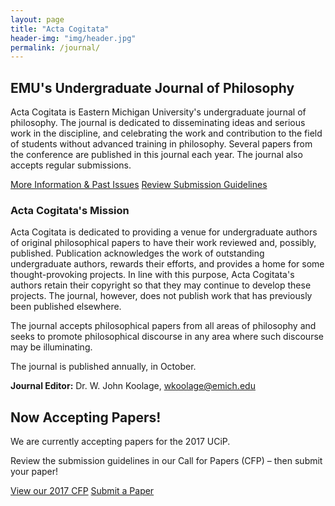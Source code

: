 ```yaml
---
layout: page
title: "Acta Cogitata"
header-img: "img/header.jpg"
permalink: /journal/
---
```


<div class="container">
  <div class="col-sm-9 col-xs-12 cfp-page">
    <h2 class="home-h2">EMU's Undergraduate Journal of Philosophy</h2>
    <p class="text-justify">Acta Cogitata is Eastern Michigan University's undergraduate journal of philosophy. The journal is dedicated to disseminating ideas and serious work in the discipline, and celebrating the work and contribution to the field of students without advanced training in philosophy. Several papers from the conference are published in this journal each year. The journal also accepts regular submissions.</p>
    <div class="text-center">
      <a class="btn btn-primary journal-btns" href="https://www.emich.edu/historyphilosophy/actacogitata/actacogitatamain.php" role="button">More Information & Past Issues</a>
      <a class="btn btn-primary journal-btns" href="https://www.emich.edu/historyphilosophy/journals.php" role="button">Review Submission Guidelines</a>
    </div>
    <h3>Acta Cogitata's Mission</h3>
    <p class="text-justify">Acta Cogitata is dedicated to providing a venue for undergraduate authors of original philosophical papers to have their work reviewed and, possibly, published. Publication acknowledges the work of outstanding undergraduate authors, rewards their efforts, and provides a home for some thought-provoking projects. In line with this purpose, Acta Cogitata's authors retain their copyright so that they may continue to develop these projects. The journal, however, does not publish work that has previously been published elsewhere.</p>
    <p class="text-justify">The journal accepts philosophical papers from all areas of philosophy and seeks to promote philosophical discourse in any area where such discourse may be illuminating.</p>
    <p class="text-justify">The journal is published annually, in October.</p>
    <p class="text-justify"><b>Journal Editor:</b> Dr. W. John Koolage, <a href="mailto:wkoolage@emich.edu">wkoolage@emich.edu</a></p>
  </div>
  <div class="col-sm-3 col-xs-12">
    <div class="post-list-box announcement">
      <h2 class="text-center post-list-header">Now Accepting Papers!</h2>
      <p class="text-center announcement-text">We are currently accepting papers for the 2017 UCiP.</p>
      <p class="text-center announcement-text">Review the submission guidelines in our Call for Papers (CFP) &ndash; then submit your paper!</p>
      <div class="text-center">
        <a class="btn btn-primary cfp" href="{{ site.baseurl }}/cfp/" role="button">View our 2017 CFP</a>
        <a class="btn btn-primary cfp" href="https://goo.gl/forms/xQAMbifOKAlYHveA3" role="button">Submit a Paper</a>
      </div>
    </div>
  </div>
</div>
